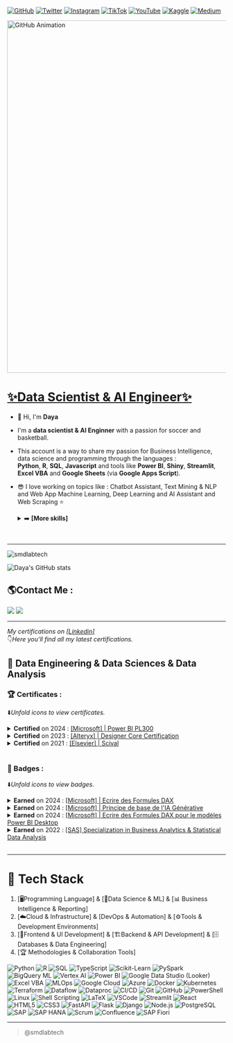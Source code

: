 [![GitHub](https://img.shields.io/badge/GitHub-Profile-informational?style=flat&logo=github&logoColor=white&color=blue)](https://github.com/smdlabtech)
[![Twitter](https://img.shields.io/badge/Twitter-Follow-informational?style=flat&logo=twitter&logoColor=white&color=1DA1F2)](https://x.com/BrainYadzo/followers)
[![Instagram](https://img.shields.io/badge/Instagram-Connect-informational?style=flat&logo=instagram&logoColor=white&color=C13584)](https://www.instagram.com/dayalabtech/)
[![TikTok](https://img.shields.io/badge/TikTok-Connect-informational?style=flat&logo=tiktok&logoColor=white&color=FF0050)](https://www.tiktok.com/@smdlabtech)
[![YouTube](https://img.shields.io/badge/YouTube-Subscribe-informational?style=flat&logo=youtube&logoColor=white&color=FF0000)](https://www.youtube.com/channel/UCvC9Fh--HrJ2pV0vEq6gj5Q)
[![Kaggle](https://img.shields.io/badge/Kaggle-Follow-informational?style=flat&logo=kagglek&logoColor=white&color=blue)](https://www.kaggle.com/dayasmdlabtech)
[![Medium](https://img.shields.io/badge/Medium-Follow-informational?style=flat&logo=kagglek&logoColor=white&color=023243)](https://medium.com/@smdlabtech)  

<p align="left"> 
<img width="813" src="assets/img/gif_github.gif" alt="GitHub Animation">
</p>

# [✨Data Scientist & AI Engineer✨](https://github.com/smdlabtech)

- 👋 Hi, I'm **Daya**
- I'm a **data scientist & AI Enginner** with a passion for soccer and basketball. 
- This account is a way to share my passion for Business Intelligence, data science and programming through the languages :  
 **Python**, **R**, **SQL**, **Javascript** and tools like **Power BI**, **Shiny**, **Streamlit**, **Excel VBA** and **Google Sheets** (via **Google Apps Script**).  
- 😎 I love working on topics like : Chatbot Assistant, Text Mining & NLP and Web App Machine Learning, Deep Learning and AI Assistant and Web Scraping ⭐ 
    
    <!--------------------------------------------------->
    <!------ Ajout des élément d'expériences ------------>
    <!--------------------------------------------------->
    <details>
    <summary>➡️ <strong>[More skills]</strong></summary>

    <!--(02)-->
    <div>
        <h2>🧑‍💻 Développement (Full Stack + IA)</h2>
        <ul>
            <li>Développement complet d’applications <strong>Web, Data et IA</strong>, du MVP au produit déployé.</li>
            <li>Stack maîtrisée :
                <ul>
                    <li><strong>Frontend</strong> : React (TypeScript, TailwindCSS), Streamlit, PWA</li>
                    <li><strong>Backend</strong> : FastAPI, Firebase, Node.js, Python</li>
                    <li><strong>Cloud & DevOps</strong> : GCP (Cloud Run, Vertex AI), Firebase, Azure, GitHub Actions, Docker</li>
                </ul>
            </li>
            <li>Intégration d’<strong>agents IA</strong> (RAG, Gemini, GPT) dans les apps métiers et copilots documentaires.</li>
            <li>Maîtrise des API REST, bases de données (NoSQL/SQL), CI/CD, authentification sécurisée (JWT, Firebase Auth).</li>
        </ul>
    </div>

    <!--(02)-->
    <div>
        <h2>🧠 Problème Solving (Tech + Produit)</h2>
        <ul>
            <li>Décomposition logique de problèmes complexes.</li>
            <li>Création de solutions concrètes à partir de besoins flous.</li>
            <li>Prototypage rapide, automatisation, IA générative, scoring intelligent.</li>
            <li>Utilisation agile d’outils low-code, scripting, IA, cloud et dev natif.</li>
        </ul>
    </div>    

    <div>
        <h2>📦 Product Owner / Product Builder</h2>
        <ul>
            <li>Cadrage produit, MVP, roadmap, backlog, user stories.</li>
            <li>Livraison de produits complets : SaaS, plateformes IA, outils internes.</li>
            <li>Pilotage de projets hybrides tech + business, itérations rapides.</li>
            <li>Stack complète permettant une <strong>autonomie produit totale</strong>.</li>
        </ul>
    </div>

    <div>
        <h2>📈 Marketing Produit & Growth</h2>
        <ul>
            <li>Création de landing pages percutantes (SEO, CTA, tracking analytics).</li>
            <li>Positionnement produit clair, stratégie freemium ou SaaS.</li>
            <li>Monétisation avec Stripe (checkout, abonnements).</li>
            <li>Préparation au lancement (GitHub, Product Hunt, marketplaces).</li>
            <li>Pitchs clairs, storytelling et mise en valeur des différenciateurs.</li>
        </ul>
    </div>
</details>
<br>

---
<p align="left"> <img src="https://komarev.com/ghpvc/?username=smdlabtech" alt="smdlabtech" /> </p>

![Daya's GitHub stats](https://github-readme-stats.vercel.app/api?username=smdlabtech&theme=nightowl&show_icons=true)

## 🌎Contact Me :
[![](https://img.shields.io/badge/-Gmail-%2312100E.svg?&style=for-the-badge&logo=Gmail&logoColor=white&link=mailto:smdlabtech@gmail.com)](mailto:smdlabtech@gmail.com)
[![](https://img.shields.io/badge/linkedin-%2312100E.svg?&style=for-the-badge&logo=linkedin&logoColor=white)](https://www.linkedin.com/in/dayasylla/)


---
*My certifications on [[Linkedin]](https://www.linkedin.com/in/dayasylla/details/certifications/)*   
👇*Here you'll find all my latest certifications.*   

## 📜  Data Engineering & Data Sciences & Data Analysis

<!--#####################--->
<!--Certifications-->
### 🏆 Certificates :  
⬇️*Unfold icons to view certificates.*
    <!--(A) : Power-BI PL300-->
    <details>
    <summary>**Certified** on 2024 : [[Microsoft] | Power BI PL300](https://learn.microsoft.com/fr-fr/users/dayasylla-9672/credentials/certification/data-analyst-associate)
    </summary>
    <p style="text-align:center;"> 
    <img width="700" src="_Certifcations_and_Badges/_Microsoft Certifications/Certifications/PL300 - Power BI/img/Certification Power BI.png">
    </p>
    </details> 
    <!--(B) : Alteryx Designer Core Certification-->
    <details>
        <summary>**Certified** on 2023 : [[Alteryx] | Designer Core Certification](https://www.credly.com/badges/a35bc2bc-8641-4461-979b-264bd2385d51/linked_in?t=ryathr)</summary>
        <p style="text-align:center;"> 
            <img width="700" src="_Certifcations_and_Badges/Alteryx/Certificate/Certificate.png">
        </p>
    </details>
    <!--(C) : Scival -->
    <details>
        <summary>**Certified** on 2021 : [[Elsevier] | Scival](https://www.credential.net/727bbd2e-bfec-4ce2-a52f-66ebd7871f77#gs.5dm3h8)</summary>
        <p style="text-align:center;"> 
            <img width="700" src="_Certifcations_and_Badges/_Microsoft Certifications/Badges/PNG/Badge (3).png">
        </p>
    </details>
<br>


<!--************************-->
### 🥇 Badges : 
⬇️*Unfold icons to view badges.*
    <!--(1) : [Microsoft] | Ecrire des Formules DAX -->
    <details>
    <summary>**Earned** on 2024 : [[Microsoft] | Ecrire des Formules DAX](https://learn.microsoft.com/fr-fr/training/modules/dax-power-bi-write-formulas/)
    </summary>
    <p style="text-align:center;"> 
    <img width="700" src="_Certifcations_and_Badges/_Microsoft Certifications/Badges/PNG/Badge (1).png">
    </p>
    </details> 
    <!--(2) : [Microsoft] | Principe de base de l'IA Générative -->
    <details>
        <summary>**Earned** on 2024 : [[Microsoft] | Principe de base de l'IA Générative](https://learn.microsoft.com/fr-fr/training/modules/fundamentals-generative-ai/)</summary>
        <p style="text-align:center;"> 
            <img width="700" src="_Certifcations_and_Badges/_Microsoft Certifications/Badges/PNG/Badge (2).png">
        </p>
    </details>
    <!--(3) : [Microsoft] | Ecrire des Formules DAX pour le modèles Power BI Desktop -->
    <details>
        <summary>**Earned** on 2024 : [[Microsoft] | Ecrire des Formules DAX pour le modèles Power BI Desktop](https://www.credential.net/727bbd2e-bfec-4ce2-a52f-66ebd7871f77#gs.5dm3h8)</summary>
        <p style="text-align:center;"> 
            <img width="700" src="_Certifcations_and_Badges/_Microsoft Certifications/Badges/PNG/Badge (3).png">
        </p>
    </details>
    <!--(4) : SAS - CY Cergy Paris Université Academic Specialization in Business Analytics & Statistical Data Analysis -->
    <details>
        <summary>**Earned** on 2022 : [[SAS] Specialization in Business Analytics & Statistical Data Analysis](https://www.credential.net/727bbd2e-bfec-4ce2-a52f-66ebd7871f77#gs.5dm3h8)</summary>
        <p style="text-align:center;"> 
            <img width="700" src="_Certifcations_and_Badges/Others/Badges/PNG/sas-cy-badge.png">
        </p>
    </details>
<br>

---
<!--***************************-->
<!--TECH STACK -->
<!--***************************-->

# 🚀 Tech Stack
1. [🖥️Programming Language] & [🧠Data Science & ML] & [📊 Business Intelligence & Reporting]    
2. [☁️Cloud & Infrastructure] & [DevOps & Automation] & [⚙️Tools & Development Environments]  
3. [🎨Frontend & UI Development] & [🏗️Backend & API Development] & [🗄️Databases & Data Engineering]  
4. [🏆 Methodologies & Collaboration Tools]  

![Python](https://img.shields.io/badge/-Python-3776AB?style=flat&logo=python&logoColor=white)
![R](https://img.shields.io/badge/-R-276DC3?style=flat&logo=r&logoColor=white)
![SQL](https://img.shields.io/badge/-SQL-4479A1?style=flat&logo=postgresql&logoColor=white)
![TypeScript](https://img.shields.io/badge/-TypeScript-3178C6?style=flat&logo=typescript&logoColor=white)
![Scikit-Learn](https://img.shields.io/badge/-Scikit_Learn-F7931E?style=flat&logo=scikit-learn&logoColor=white)
![PySpark](https://img.shields.io/badge/-PySpark-E25A1C?style=flat&logo=apache-spark&logoColor=white)
![BigQuery ML](https://img.shields.io/badge/-BigQuery-4285F4?style=flat&logo=google-cloud&logoColor=white)
![Vertex AI](https://img.shields.io/badge/-Vertex_AI-34A853?style=flat&logo=google-cloud&logoColor=white)
![Power BI](https://img.shields.io/badge/-Power_BI-F2C811?style=flat&logo=power-bi&logoColor=black)
![Google Data Studio (Looker)](https://img.shields.io/badge/-Looker-4285F4?style=flat&logo=looker&logoColor=white)
![Excel VBA](https://img.shields.io/badge/-Excel_VBA-217346?style=flat&logo=microsoft-excel&logoColor=white)
![MLOps](https://img.shields.io/badge/-MLOps-FF6F00?style=flat&logo=mlops&logoColor=white)
![Google Cloud](https://img.shields.io/badge/-Google_Cloud-4285F4?style=flat&logo=google-cloud&logoColor=white)
![Azure](https://img.shields.io/badge/-Azure-0078D4?style=flat&logo=microsoft-azure&logoColor=white)
![Docker](https://img.shields.io/badge/-Docker-2496ED?style=flat&logo=docker&logoColor=white)
![Kubernetes](https://img.shields.io/badge/-Kubernetes-326CE5?style=flat&logo=kubernetes&logoColor=white)
![Terraform](https://img.shields.io/badge/-Terraform-623CE4?style=flat&logo=terraform&logoColor=white)
![Dataflow](https://img.shields.io/badge/-Dataflow-4285F4?style=flat&logo=google-cloud&logoColor=white)
![Dataproc](https://img.shields.io/badge/-Dataproc-4285F4?style=flat&logo=google-cloud&logoColor=white)
![CI/CD](https://img.shields.io/badge/-CI/CD-FF6F00?style=flat&logo=githubactions&logoColor=white)
![Git](https://img.shields.io/badge/-Git-F05032?style=flat&logo=git&logoColor=white)
![GitHub](https://img.shields.io/badge/-GitHub-181717?style=flat&logo=github&logoColor=white)
![PowerShell](https://img.shields.io/badge/-PowerShell-5391FE?style=flat&logo=powershell&logoColor=white)
![Linux](https://img.shields.io/badge/-Linux-FCC624?style=flat&logo=linux&logoColor=black)
![Shell Scripting](https://img.shields.io/badge/-Shell-4EAA25?style=flat&logo=gnu-bash&logoColor=white)
![LaTeX](https://img.shields.io/badge/-LaTeX-008080?style=flat&logo=latex&logoColor=white)
![VSCode](https://img.shields.io/badge/-VSCode-007ACC?style=flat&logo=visual-studio-code&logoColor=white)
![Streamlit](https://img.shields.io/badge/-Streamlit-FF4B4B?style=flat&logo=streamlit&logoColor=white)
![React](https://img.shields.io/badge/-React-61DAFB?style=flat&logo=react&logoColor=black)
![HTML5](https://img.shields.io/badge/-HTML5-E34F26?style=flat&logo=html5&logoColor=white)
![CSS3](https://img.shields.io/badge/-CSS3-1572B6?style=flat&logo=css3&logoColor=white)
![FastAPI](https://img.shields.io/badge/-FastAPI-009688?style=flat&logo=fastapi&logoColor=white)
![Flask](https://img.shields.io/badge/-Flask-000000?style=flat&logo=flask&logoColor=white)
![Django](https://img.shields.io/badge/-Django-092E20?style=flat&logo=django&logoColor=white)
![Node.js](https://img.shields.io/badge/-Node.js-339933?style=flat&logo=node.js&logoColor=white)
![PostgreSQL](https://img.shields.io/badge/-PostgreSQL-336791?style=flat&logo=postgresql&logoColor=white)
![SAP](https://img.shields.io/badge/-SAP-0FAAFF?style=flat&logo=sap&logoColor=white)
![SAP HANA](https://img.shields.io/badge/-SAP_HANA-0FAAFF?style=flat&logo=sap&logoColor=white)
![Scrum](https://img.shields.io/badge/-Scrum-009FDA?style=flat&logo=scrum-alliance&logoColor=white)
![Confluence](https://img.shields.io/badge/-Confluence-0052CC?style=flat&logo=confluence&logoColor=white)
![SAP Fiori](https://img.shields.io/badge/-SAP_Fiori-0FAAFF?style=flat&logo=sap&logoColor=white)






<!--📚##################--->
<!--#####################--->
<!--## 📜 DEV Ops
*[Dev in Progress...]*  
--->



---
> @smdlabtech  

